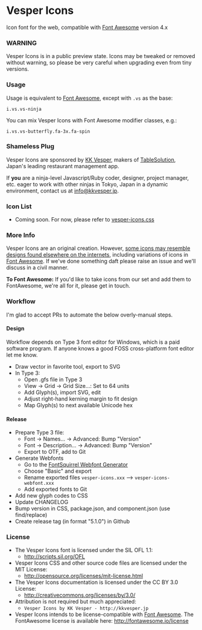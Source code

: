# Vesper Icons

Icon font for the web, compatible with [Font Awesome](http://fontawesome.io/) version 4.x


### WARNING

Vesper Icons is in a public preview state. Icons may be tweaked or removed without warning,
so please be very careful when upgrading even from tiny versions.


### Usage

Usage is equivalent to [Font Awesome](http://fontawesome.io/), except with `.vs` as the base:

```
i.vs.vs-ninja
```

You can mix Vesper Icons with Font Awesome modifier classes, e.g.:

```
i.vs.vs-butterfly.fa-3x.fa-spin
```


### Shameless Plug

Vesper Icons are sponsored by [KK Vesper](http://kkvesper.jp/),
makers of [TableSolution](http://www.tablesolution.com/),
Japan's leading restaurant management app.

If **you** are a ninja-level Javascript/Ruby coder, designer, project manager, etc.
eager to work with other ninjas in Tokyo, Japan in a dynamic environment, contact us
at info@kkvesper.jp.


### Icon List

* Coming soon. For now, please refer to [vesper-icons.css](https://github.com/kkvesper/vesper-icons/blob/master/css/vesper-icons.css)


### More Info

Vesper Icons are an original creation. However, [some icons may resemble designs found elsewhere
on the internets](http://www.hanselman.com/blog/ThereIsOnlyOneCloudIconInTheEntireUniverse.aspx),
including variations of icons in [Font Awesome](http://fontawesome.io/). If we've done something daft please raise an issue
and we'll discuss in a civil manner.

**To Font Awesome:** If you'd like to take icons from our set and add them to FontAwesome,
we're all for it, please get in touch.


### Workflow

I'm glad to accept PRs to automate the below overly-manual steps.

#### Design

Workflow depends on Type 3 font editor for Windows, which is a paid software program. If anyone knows a good FOSS cross-platform font editor let me know.

- Draw vector in favorite tool, export to SVG
- In Type 3:
   - Open .gfs file in Type 3
   - View -> Grid -> Grid Size...: Set to 64 units
   - Add Glyph(s), import SVG, edit
   - Adjust right-hand kerning margin to fit design
   - Map Glyph(s) to next available Unicode hex

#### Release

- Prepare Type 3 file:
   - Font -> Names... -> Advanced: Bump "Version"
   - Font -> Description... -> Advanced: Bump "Version"
   - Export to OTF, add to Git
- Generate Webfonts
   - Go to the [FontSquirrel Webfont Generator](http://www.fontsquirrel.com/tools/webfont-generator)
   - Choose "Basic" and export
   - Rename exported files `vesper-icons.xxx` --> `vesper-icons-webfont.xxx`
   - Add exported fonts to Git
- Add new glyph codes to CSS
- Update CHANGELOG
- Bump version in CSS, package.json, and component.json (use find/replace)
- Create release tag (in format "5.1.0") in Github


### License

- The Vesper Icons font is licensed under the SIL OFL 1.1:
  - http://scripts.sil.org/OFL
- Vesper Icons CSS and other source code files are licensed under the MIT License:
  - http://opensource.org/licenses/mit-license.html
- The Vesper Icons documentation is licensed under the CC BY 3.0 License:
  - http://creativecommons.org/licenses/by/3.0/
- Attribution is not required but much appreciated:
  - `Vesper Icons by KK Vesper - http://kkvesper.jp`
- Vesper Icons intends to be license-compatible with [Font Awesome](http://fontawesome.io/). The FontAwesome license is available here: http://fontawesome.io/license
